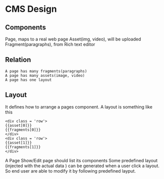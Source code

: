 # CMS Design
## Components
  Page, maps to a real web page
  Asset(img, video), will be uploaded
  Fragment(paragraphs), from Rich text editor

## Relation
```
A page has many fragments(paragraphs)
A page has many assets(image, video)
A page has one layout

```
## Layout
It defines how to arrange a pages component.
A layout is something like this
```
<div class = 'row'>
{{asset[0]}}
{{fragments[0]}}
</div>
<div class = 'row'>
{{asset[1]}}
{{fragments[1]}}
</div>
```

A Page Show/Edit page should list its components
Some predefined layout (injected with the actual data ) can be generated when a user click a layout.
So end user are able to modify it by following predefined layput.